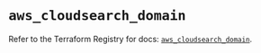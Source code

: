 # `aws_cloudsearch_domain`

Refer to the Terraform Registry for docs: [`aws_cloudsearch_domain`](https://registry.terraform.io/providers/hashicorp/aws/5.32.1/docs/resources/cloudsearch_domain).
